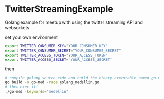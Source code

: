 TwitterStreamingExample
=======================

Golang example for meetup with using the twitter streaming API and websockets

set your own environment
```bash
export TWITTER_CONSUMER_KEY="YOUR_CONSUMER_KEY"
export TWITTER_CONSUMER_SECRET="YOUR_CONSUMER_SECRET"
export TWITTER_ACCESS_TOKEN="YOUR_ACCESS_TOKEN"
export TWITTER_ACCESS_SECRET="YOUR_ACCESS_SECRET"
```
then

```bash
# compile golang source code and build the binary executable named go-med
go build -o go-med -race golang_medellin.go
# then exec it!
./go-med -keywords="medellin"
```

